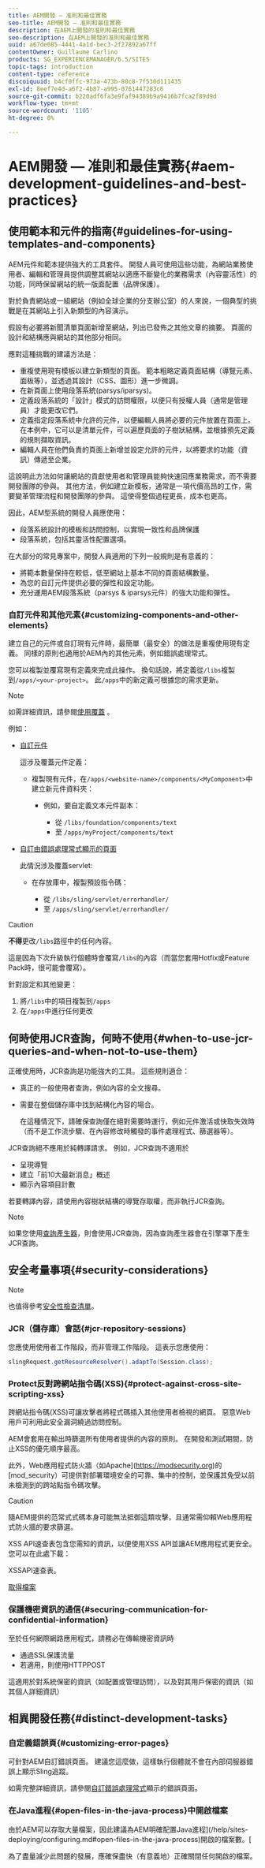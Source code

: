 ```yaml
---
title: AEM開發 — 准則和最佳實務
seo-title: AEM開發 — 准則和最佳實務
description: 在AEM上開發的准則和最佳實務
seo-description: 在AEM上開發的准則和最佳實務
uuid: a67de085-4441-4a1d-bec3-2f27892a67ff
contentOwner: Guillaume Carlino
products: SG_EXPERIENCEMANAGER/6.5/SITES
topic-tags: introduction
content-type: reference
discoiquuid: b4cf0ffc-973a-473b-80c8-7f530d111435
exl-id: 8eef7e4d-a6f2-4b87-a995-0761447283c6
source-git-commit: b220adf6fa3e9faf94389b9a9416b7fca2f89d9d
workflow-type: tm+mt
source-wordcount: '1105'
ht-degree: 0%

---
```


# AEM開發 — 准則和最佳實務{#aem-development-guidelines-and-best-practices}

## 使用範本和元件的指南{#guidelines-for-using-templates-and-components}

AEM元件和範本提供強大的工具套件。 開發人員可使用這些功能，為網站業務使用者、編輯和管理員提供調整其網站以適應不斷變化的業務需求（內容靈活性）的功能，同時保留網站的統一版面配置（品牌保護）。

對於負責網站或一組網站（例如全球企業的分支辦公室）的人來說，一個典型的挑戰是在其網站上引入新類型的內容演示。

假設有必要將新聞清單頁面新增至網站，列出已發佈之其他文章的摘要。 頁面的設計和結構應與網站的其他部分相同。

應對這種挑戰的建議方法是：

* 重複使用現有模板以建立新類型的頁面。 範本粗略定義頁面結構（導覽元素、面板等），並透過其設計（CSS、圖形）進一步微調。
* 在新頁面上使用段落系統(parsys/iparsys)。
* 定義段落系統的「設計」模式的訪問權限，以便只有授權人員（通常是管理員）才能更改它們。
* 定義指定段落系統中允許的元件，以便編輯人員將必要的元件放置在頁面上。 在本例中，它可以是清單元件，可以遍歷頁面的子樹狀結構，並根據預先定義的規則擷取資訊。
* 編輯人員在他們負責的頁面上新增並設定允許的元件，以將要求的功能（資訊）傳遞至企業。

這說明此方法如何讓網站的貢獻使用者和管理員能夠快速回應業務需求，而不需要開發團隊的參與。 其他方法，例如建立新模板，通常是一項代價高昂的工作，需要變革管理流程和開發團隊的參與。 這使得整個過程更長，成本也更高。

因此，AEM型系統的開發人員應使用：

* 段落系統設計的模板和訪問控制，以實現一致性和品牌保護
* 段落系統，包括其靈活性配置選項。

在大部分的常見專案中，開發人員適用的下列一般規則是有意義的：

* 將範本數量保持在較低，低至網站上基本不同的頁面結構數量。
* 為您的自訂元件提供必要的彈性和設定功能。
* 充分運用AEM段落系統（parsys &amp; iparsys元件）的強大功能和彈性。

### 自訂元件和其他元素{#customizing-components-and-other-elements}

建立自己的元件或自訂現有元件時，最簡單（最安全）的做法是重複使用現有定義。 同樣的原則也適用於AEM內的其他元素，例如錯誤處理常式。

您可以複製並覆寫現有定義來完成此操作。 換句話說，將定義從`/libs`複製到`/apps/<your-project>`。 此`/apps`中的新定義可根據您的需求更新。

>[!NOTE]
>
>如需詳細資訊，請參閱[使用覆蓋](/help/sites-developing/overlays.md) 。

例如：

* [自訂元件](/help/sites-developing/components.md)

   這涉及覆蓋元件定義：

   * 複製現有元件，在`/apps/<website-name>/components/<MyComponent>`中建立新元件資料夾：

      * 例如，要自定義文本元件副本：

         * 從 `/libs/foundation/components/text`
         * 至 `/apps/myProject/components/text`

* [自訂由錯誤處理常式顯示的頁面](/help/sites-developing/customizing-errorhandler-pages.md#how-to-customize-pages-shown-by-the-error-handler)

   此情況涉及覆蓋servlet:

   * 在存放庫中，複製預設指令碼：

      * 從 `/libs/sling/servlet/errorhandler/`
      * 至 `/apps/sling/servlet/errorhandler/`

>[!CAUTION]
>
>**不得**&#x200B;更改`/libs`路徑中的任何內容。
>
>這是因為下次升級執行個體時會覆寫`/libs`的內容（而當您套用Hotfix或Feature Pack時，很可能會覆寫）。
>
>針對設定和其他變更：
>
>1. 將`/libs`中的項目複製到`/apps`
>1. 在`/apps`中進行任何更改


## 何時使用JCR查詢，何時不使用{#when-to-use-jcr-queries-and-when-not-to-use-them}

正確使用時，JCR查詢是功能強大的工具。 這些規則適合：

* 真正的一般使用者查詢，例如內容的全文搜尋。
* 需要在整個儲存庫中找到結構化內容的場合。

   在這種情況下，請確保查詢僅在絕對需要時運行，例如元件激活或快取失效時（而不是工作流步驟、在內容修改時觸發的事件處理程式、篩選器等）。

JCR查詢絕不應用於純轉譯請求。 例如，JCR查詢不適用於

* 呈現導覽
* 建立「前10大最新消息」概述
* 顯示內容項目計數

若要轉譯內容，請使用內容樹狀結構的導覽存取權，而非執行JCR查詢。

>[!NOTE]
>
>如果您使用[查詢產生器](/help/sites-developing/querybuilder-api.md)，則會使用JCR查詢，因為查詢產生器會在引擎罩下產生JCR查詢。


## 安全考量事項{#security-considerations}

>[!NOTE]
>
>也值得參考[安全性檢查清單](/help/sites-administering/security-checklist.md)。

### JCR（儲存庫）會話{#jcr-repository-sessions}

您應使用使用者工作階段，而非管理工作階段。 這表示您應使用：

```java
slingRequest.getResourceResolver().adaptTo(Session.class);
```

### Protect反對跨網站指令碼(XSS){#protect-against-cross-site-scripting-xss}

跨網站指令碼(XSS)可讓攻擊者將程式碼插入其他使用者檢視的網頁。 惡意Web用戶可利用此安全漏洞繞過訪問控制。

AEM會套用在輸出時篩選所有使用者提供的內容的原則。 在開發和測試期間，防止XSS的優先順序最高。

此外，Web應用程式防火牆（如Apache](https://modsecurity.org)的[mod_security）可提供對部署環境安全的可靠、集中的控制，並保護其免受以前未檢測到的跨站點指令碼攻擊。

>[!CAUTION]
>
>隨AEM提供的范常式式碼本身可能無法抵御這類攻擊，且通常需仰賴Web應用程式防火牆的要求篩選。

XSS API速查表包含您需知的資訊，以便使用XSS API並讓AEM應用程式更安全。 您可以在此處下載：

XSSAPI速查表。

[取得檔案](assets/xss_cheat_sheet_2016.pdf)

### 保護機密資訊的通信{#securing-communication-for-confidential-information}

至於任何網際網路應用程式，請務必在傳輸機密資訊時

* 通過SSL保護流量
* 若適用，則使用HTTPPOST

這適用於對系統保密的資訊（如配置或管理訪問），以及對其用戶保密的資訊（如其個人詳細資訊）

## 相異開發任務{#distinct-development-tasks}

### 自定義錯誤頁{#customizing-error-pages}

可針對AEM自訂錯誤頁面。 建議您這麼做，這樣執行個體就不會在內部伺服器錯誤上顯示Sling追蹤。

如需完整詳細資訊，請參閱[自訂錯誤處理常式](/help/sites-developing/customizing-errorhandler-pages.md)顯示的錯誤頁面。

### 在Java進程{#open-files-in-the-java-process}中開啟檔案

由於AEM可以存取大量檔案，因此建議為AEM明確配置Java進程](/help/sites-deploying/configuring.md#open-files-in-the-java-process)開啟的檔案數。[

為了盡量減少此問題的發展，應確保盡快（有意義地）正確關閉任何開啟的檔案。
